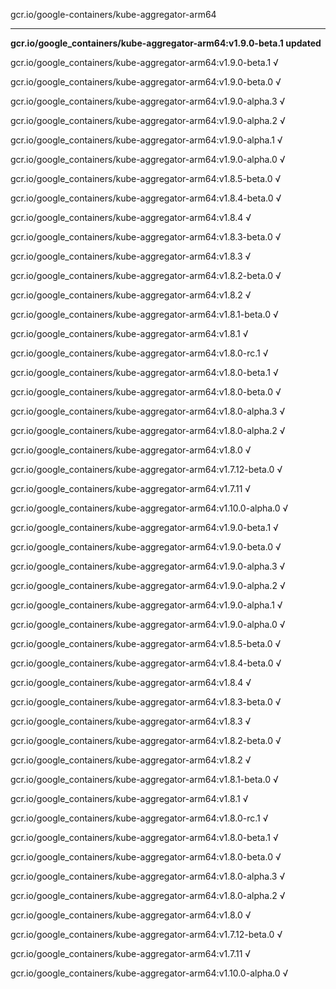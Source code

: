 gcr.io/google-containers/kube-aggregator-arm64 

----
**gcr.io/google_containers/kube-aggregator-arm64:v1.9.0-beta.1 updated**

gcr.io/google_containers/kube-aggregator-arm64:v1.9.0-beta.1 √

gcr.io/google_containers/kube-aggregator-arm64:v1.9.0-beta.0 √

gcr.io/google_containers/kube-aggregator-arm64:v1.9.0-alpha.3 √

gcr.io/google_containers/kube-aggregator-arm64:v1.9.0-alpha.2 √

gcr.io/google_containers/kube-aggregator-arm64:v1.9.0-alpha.1 √

gcr.io/google_containers/kube-aggregator-arm64:v1.9.0-alpha.0 √

gcr.io/google_containers/kube-aggregator-arm64:v1.8.5-beta.0 √

gcr.io/google_containers/kube-aggregator-arm64:v1.8.4-beta.0 √

gcr.io/google_containers/kube-aggregator-arm64:v1.8.4 √

gcr.io/google_containers/kube-aggregator-arm64:v1.8.3-beta.0 √

gcr.io/google_containers/kube-aggregator-arm64:v1.8.3 √

gcr.io/google_containers/kube-aggregator-arm64:v1.8.2-beta.0 √

gcr.io/google_containers/kube-aggregator-arm64:v1.8.2 √

gcr.io/google_containers/kube-aggregator-arm64:v1.8.1-beta.0 √

gcr.io/google_containers/kube-aggregator-arm64:v1.8.1 √

gcr.io/google_containers/kube-aggregator-arm64:v1.8.0-rc.1 √

gcr.io/google_containers/kube-aggregator-arm64:v1.8.0-beta.1 √

gcr.io/google_containers/kube-aggregator-arm64:v1.8.0-beta.0 √

gcr.io/google_containers/kube-aggregator-arm64:v1.8.0-alpha.3 √

gcr.io/google_containers/kube-aggregator-arm64:v1.8.0-alpha.2 √

gcr.io/google_containers/kube-aggregator-arm64:v1.8.0 √

gcr.io/google_containers/kube-aggregator-arm64:v1.7.12-beta.0 √

gcr.io/google_containers/kube-aggregator-arm64:v1.7.11 √

gcr.io/google_containers/kube-aggregator-arm64:v1.10.0-alpha.0 √

gcr.io/google_containers/kube-aggregator-arm64:v1.9.0-beta.1 √

gcr.io/google_containers/kube-aggregator-arm64:v1.9.0-beta.0 √

gcr.io/google_containers/kube-aggregator-arm64:v1.9.0-alpha.3 √

gcr.io/google_containers/kube-aggregator-arm64:v1.9.0-alpha.2 √

gcr.io/google_containers/kube-aggregator-arm64:v1.9.0-alpha.1 √

gcr.io/google_containers/kube-aggregator-arm64:v1.9.0-alpha.0 √

gcr.io/google_containers/kube-aggregator-arm64:v1.8.5-beta.0 √

gcr.io/google_containers/kube-aggregator-arm64:v1.8.4-beta.0 √

gcr.io/google_containers/kube-aggregator-arm64:v1.8.4 √

gcr.io/google_containers/kube-aggregator-arm64:v1.8.3-beta.0 √

gcr.io/google_containers/kube-aggregator-arm64:v1.8.3 √

gcr.io/google_containers/kube-aggregator-arm64:v1.8.2-beta.0 √

gcr.io/google_containers/kube-aggregator-arm64:v1.8.2 √

gcr.io/google_containers/kube-aggregator-arm64:v1.8.1-beta.0 √

gcr.io/google_containers/kube-aggregator-arm64:v1.8.1 √

gcr.io/google_containers/kube-aggregator-arm64:v1.8.0-rc.1 √

gcr.io/google_containers/kube-aggregator-arm64:v1.8.0-beta.1 √

gcr.io/google_containers/kube-aggregator-arm64:v1.8.0-beta.0 √

gcr.io/google_containers/kube-aggregator-arm64:v1.8.0-alpha.3 √

gcr.io/google_containers/kube-aggregator-arm64:v1.8.0-alpha.2 √

gcr.io/google_containers/kube-aggregator-arm64:v1.8.0 √

gcr.io/google_containers/kube-aggregator-arm64:v1.7.12-beta.0 √

gcr.io/google_containers/kube-aggregator-arm64:v1.7.11 √

gcr.io/google_containers/kube-aggregator-arm64:v1.10.0-alpha.0 √

